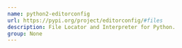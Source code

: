 ```yaml
---
name: python2-editorconfig
url: https://pypi.org/project/editorconfig/#files
description: File Locator and Interpreter for Python.
group: None
---
```

